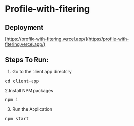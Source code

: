 # Profile-with-fitering

## Deployment

[https://profile-with-fitering.vercel.app/](https://profile-with-fitering.vercel.app/)


## Steps To Run:
1. Go to the client app directory
<pre>cd client-app</pre>

2.Install NPM packages
<pre>npm i</pre>

3. Run the Application
<pre>npm start</pre>
